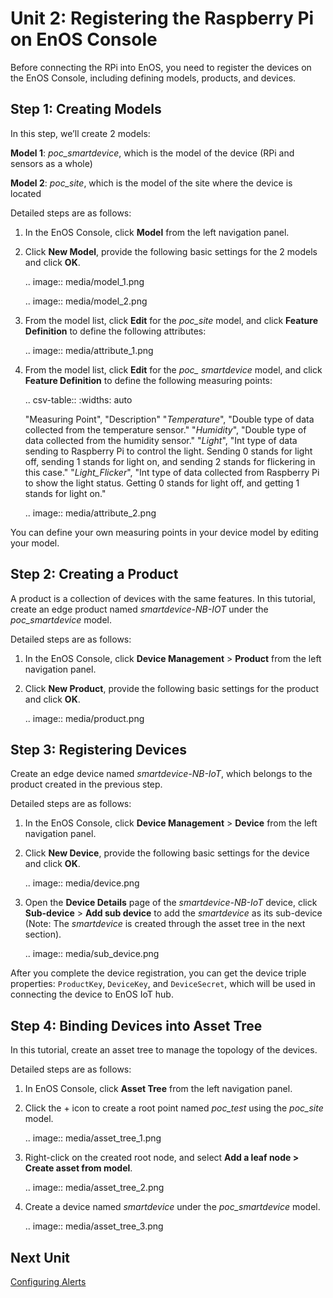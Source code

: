 # Unit 2: Registering the Raspberry Pi on EnOS Console

Before connecting the RPi into EnOS, you need to register the devices on the EnOS Console, including defining models, products, and devices.

## Step 1: Creating Models

In this step, we’ll create 2 models:

**Model 1**: *poc_smartdevice*, which is the model of the device (RPi and sensors as a whole)

**Model 2**: *poc_site*, which is the model of the site where the device is located

Detailed steps are as follows:

1. In the EnOS Console, click **Model** from the left navigation panel.

2. Click **New Model**, provide the following basic settings for the 2 models and click **OK**.

   .. image:: media/model_1.png

   .. image:: media/model_2.png

3. From the model list, click **Edit** for the *poc_site* model, and click **Feature Definition** to define the following attributes:

   .. image:: media/attribute_1.png

4. From the model list, click **Edit** for the *poc_ smartdevice* model, and click **Feature Definition** to define the following measuring points:

   .. csv-table::
      :widths: auto

      "Measuring Point", "Description"
      "*Temperature*", "Double type of data collected from the temperature sensor."
      "*Humidity*", "Double type of data collected from the humidity sensor."
      "*Light*", "Int type of data sending to Raspberry Pi to control the light. Sending 0 stands for light off, sending 1 stands for light on, and sending 2 stands for flickering in this case."
      "*Light_Flicker*", "Int type of data collected from Raspberry Pi to show the light status. Getting 0 stands for light off, and getting 1 stands for light on."

   .. image:: media/attribute_2.png

You can define your own measuring points in your device model by editing your model.



## Step 2: Creating a Product

A product is a collection of devices with the same features. In this tutorial, create an edge product named *smartdevice-NB-IOT* under the *poc_smartdevice* model.

Detailed steps are as follows:

1. In the EnOS Console, click **Device Management** > **Product** from the left navigation panel.

2. Click **New Product**, provide the following basic settings for the product and click **OK**.

   .. image:: media/product.png

## Step 3: Registering Devices

Create an edge device named *smartdevice-NB-IoT*, which belongs to the product created in the previous step.

Detailed steps are as follows:

1. In the EnOS Console, click **Device Management** > **Device** from the left navigation panel.

2. Click **New Device**, provide the following basic settings for the device and click **OK**.

   .. image:: media/device.png

3. Open the **Device Details** page of the *smartdevice-NB-IoT* device, click **Sub-device** > **Add sub device** to add the *smartdevice* as its sub-device (Note: The *smartdevice* is created through the asset tree in the next section).

   .. image:: media/sub_device.png

After you complete the device registration, you can get the device triple properties: `ProductKey`, `DeviceKey`, and `DeviceSecret`, which will be used in connecting the device to EnOS IoT hub.

## Step 4: Binding Devices into Asset Tree

In this tutorial, create an asset tree to manage the topology of the devices.

Detailed steps are as follows:

1. In EnOS Console, click **Asset Tree** from the left navigation panel.

2. Click the + icon to create a root point named *poc_test* using the *poc_site* model.

   .. image:: media/asset_tree_1.png

3. Right-click on the created root node, and select **Add a leaf node > Create asset from model**.

   .. image:: media/asset_tree_2.png

4. Create a device named *smartdevice* under the *poc_smartdevice* model.

   .. image:: media/asset_tree_3.png

## Next Unit

[Configuring Alerts](configuring_alerts)
